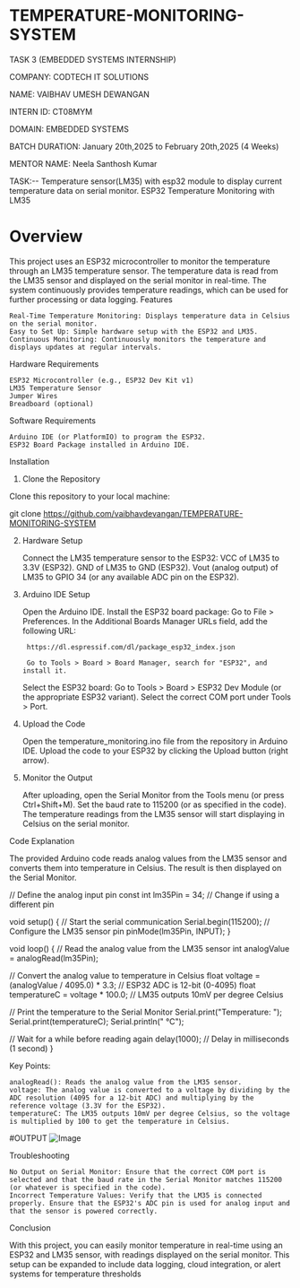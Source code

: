 # TEMPERATURE-MONITORING-SYSTEM

TASK 3 (EMBEDDED SYSTEMS INTERNSHIP)

COMPANY: CODTECH IT SOLUTIONS

NAME: VAIBHAV UMESH DEWANGAN

INTERN ID: CT08MYM

DOMAIN: EMBEDDED SYSTEMS

BATCH DURATION: January 20th,2025 to February 20th,2025 (4 Weeks)

MENTOR NAME: Neela Santhosh Kumar

TASK:--
Temperature sensor(LM35) with esp32 module to display  current temperature data on serial monitor.
ESP32 Temperature Monitoring with LM35
# Overview

This project uses an ESP32 microcontroller to monitor the temperature through an LM35 temperature sensor. The temperature data is read from the LM35 sensor and displayed on the serial monitor in real-time. The system continuously provides temperature readings, which can be used for further processing or data logging.
Features

    Real-Time Temperature Monitoring: Displays temperature data in Celsius on the serial monitor.
    Easy to Set Up: Simple hardware setup with the ESP32 and LM35.
    Continuous Monitoring: Continuously monitors the temperature and displays updates at regular intervals.

Hardware Requirements

    ESP32 Microcontroller (e.g., ESP32 Dev Kit v1)
    LM35 Temperature Sensor
    Jumper Wires
    Breadboard (optional)

Software Requirements

    Arduino IDE (or PlatformIO) to program the ESP32.
    ESP32 Board Package installed in Arduino IDE.

Installation
1. Clone the Repository

Clone this repository to your local machine:

git clone https://github.com/vaibhavdevangan/TEMPERATURE-MONITORING-SYSTEM 

2. Hardware Setup

    Connect the LM35 temperature sensor to the ESP32:
        VCC of LM35 to 3.3V (ESP32).
        GND of LM35 to GND (ESP32).
        Vout (analog output) of LM35 to GPIO 34 (or any available ADC pin on the ESP32).

3. Arduino IDE Setup

    Open the Arduino IDE.
    Install the ESP32 board package:
        Go to File > Preferences.
        In the Additional Boards Manager URLs field, add the following URL:

        https://dl.espressif.com/dl/package_esp32_index.json

        Go to Tools > Board > Board Manager, search for "ESP32", and install it.
    Select the ESP32 board:
        Go to Tools > Board > ESP32 Dev Module (or the appropriate ESP32 variant).
        Select the correct COM port under Tools > Port.

4. Upload the Code

    Open the temperature_monitoring.ino file from the repository in Arduino IDE.
    Upload the code to your ESP32 by clicking the Upload button (right arrow).

5. Monitor the Output

    After uploading, open the Serial Monitor from the Tools menu (or press Ctrl+Shift+M).
    Set the baud rate to 115200 (or as specified in the code).
    The temperature readings from the LM35 sensor will start displaying in Celsius on the serial monitor.

Code Explanation

The provided Arduino code reads analog values from the LM35 sensor and converts them into temperature in Celsius. The result is then displayed on the Serial Monitor.

// Define the analog input pin
const int lm35Pin = 34;  // Change if using a different pin

void setup() {
  // Start the serial communication
  Serial.begin(115200);
  // Configure the LM35 sensor pin
  pinMode(lm35Pin, INPUT);
}

void loop() {
  // Read the analog value from the LM35 sensor
  int analogValue = analogRead(lm35Pin);
  
  // Convert the analog value to temperature in Celsius
  float voltage = (analogValue / 4095.0) * 3.3;  // ESP32 ADC is 12-bit (0-4095)
  float temperatureC = voltage * 100.0;  // LM35 outputs 10mV per degree Celsius
  
  // Print the temperature to the Serial Monitor
  Serial.print("Temperature: ");
  Serial.print(temperatureC);
  Serial.println(" °C");

  // Wait for a while before reading again
  delay(1000);  // Delay in milliseconds (1 second)
}

Key Points:

    analogRead(): Reads the analog value from the LM35 sensor.
    voltage: The analog value is converted to a voltage by dividing by the ADC resolution (4095 for a 12-bit ADC) and multiplying by the reference voltage (3.3V for the ESP32).
    temperatureC: The LM35 outputs 10mV per degree Celsius, so the voltage is multiplied by 100 to get the temperature in Celsius.

#OUTPUT
![Image](https://github.com/user-attachments/assets/ff6ebd12-e66d-46cd-9fcc-f95be421d46a)

Troubleshooting

    No Output on Serial Monitor: Ensure that the correct COM port is selected and that the baud rate in the Serial Monitor matches 115200 (or whatever is specified in the code).
    Incorrect Temperature Values: Verify that the LM35 is connected properly. Ensure that the ESP32's ADC pin is used for analog input and that the sensor is powered correctly.

Conclusion

With this project, you can easily monitor temperature in real-time using an ESP32 and LM35 sensor, with readings displayed on the serial monitor. This setup can be expanded to include data logging, cloud integration, or alert systems for temperature thresholds
